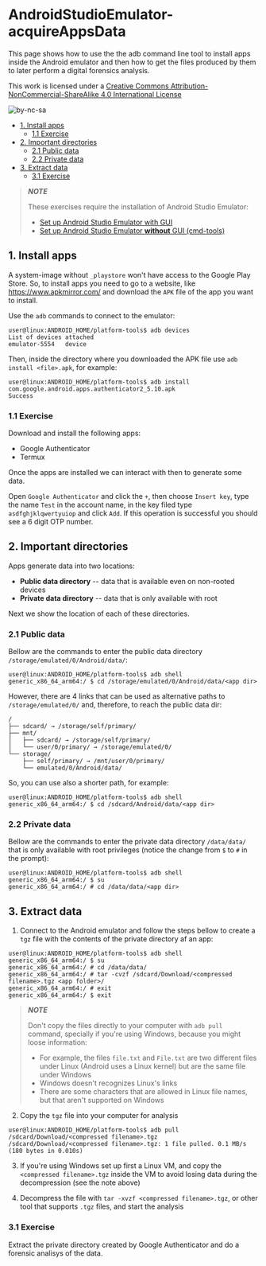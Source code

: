 # AndroidStudioEmulator-acquireAppsData <!-- omit in toc -->

This page shows how to use the the adb command line tool to install apps inside the Android emulator and then how to get the files produced by them to later perform a digital forensics analysis.

This work is licensed under a [Creative Commons Attribution-NonCommercial-ShareAlike 4.0 International License](http://creativecommons.org/licenses/by-nc-sa/4.0/)

![by-nc-sa](https://i.creativecommons.org/l/by-nc-sa/4.0/88x31.png)

- [1. Install apps](#1-install-apps)
  - [1.1 Exercise](#11-exercise)
- [2. Important directories](#2-important-directories)
  - [2.1 Public data](#21-public-data)
  - [2.2 Private data](#22-private-data)
- [3. Extract data](#3-extract-data)
  - [3.1 Exercise](#31-exercise)


> ***NOTE***
> 
> These exercises require the installation of Android Studio Emulator:
> 
> - [Set up Android Studio Emulator with GUI](https://labcif.github.io/AndroidStudioEmulator-GUIconfig/)
> - [Set up Android Studio Emulator **without** GUI (cmd-tools)](https://labcif.github.io/AndroidStudioEmulator-cmdConfig/#5-exercise)


## 1. Install apps

A system-image without `_playstore` won't have access to the Google Play Store. So, to install apps you need to go to a website, like <https://www.apkmirror.com/> and download the `APK` file of the app you want to install.

Use the `adb` commands to connect to the emulator:

```console
user@linux:ANDROID_HOME/platform-tools$ adb devices
List of devices attached
emulator-5554   device
```

Then, inside the directory where you downloaded the APK file use `adb install <file>.apk`, for example:

```console
user@linux:ANDROID_HOME/platform-tools$ adb install com.google.android.apps.authenticator2_5.10.apk
Success
```

### 1.1 Exercise

Download and install the following apps:

- Google Authenticator
- Termux

Once the apps are installed we can interact with then to generate some data.

Open `Google Authenticator` and click the `+`, then choose `Insert key`, type the name `Test` in the account name,  in the key filed type `asdfghjklqwertyuiop` and click `Add`. If this operation is successful you should see a 6 digit OTP number.

## 2. Important directories

Apps generate data into two locations:

- **Public data directory** -- data that is available even on non-rooted devices
- **Private data directory** -- data that is only available with root

Next we show the location of each of these directories.

### 2.1 Public data

Bellow are the commands to enter the public data directory `/storage/emulated/0/Android/data/`:

```console
user@linux:ANDROID_HOME/platform-tools$ adb shell
generic_x86_64_arm64:/ $ cd /storage/emulated/0/Android/data/<app dir>
```

However, there are 4 links that can be used as alternative paths to `/storage/emulated/0/` and, therefore, to reach the public data dir:

```text
/
├── sdcard/ → /storage/self/primary/
├── mnt/
│   ├── sdcard/ → /storage/self/primary/
│   └── user/0/primary/ → /storage/emulated/0/
└── storage/
    ├── self/primary/ → /mnt/user/0/primary/
    └── emulated/0/Android/data/
```

So, you can use also a shorter path, for example:

```console
user@linux:ANDROID_HOME/platform-tools$ adb shell
generic_x86_64_arm64:/ $ cd /sdcard/Android/data/<app dir>
```

### 2.2 Private data

Bellow are the commands to enter the private data directory `/data/data/` that is only available with root privileges (notice the change from `$` to `#` in the prompt):

```console
user@linux:ANDROID_HOME/platform-tools$ adb shell
generic_x86_64_arm64:/ $ su
generic_x86_64_arm64:/ # cd /data/data/<app dir>
```

## 3. Extract data

1. Connect to the Android emulator and follow the steps bellow to create a `tgz` file with the contents of the private directory af an app:

```console
user@linux:ANDROID_HOME/platform-tools$ adb shell
generic_x86_64_arm64:/ $ su
generic_x86_64_arm64:/ # cd /data/data/
generic_x86_64_arm64:/ # tar -cvzf /sdcard/Download/<compressed filename>.tgz <app folder>/
generic_x86_64_arm64:/ # exit
generic_x86_64_arm64:/ $ exit
```

> **_NOTE_**
>
> Don't copy the files directly to your computer with `adb pull` command, specially if you're using Windows, because you might loose information:
> 
> - For example, the files `file.txt` and `File.txt` are two different files under Linux (Android uses a Linux kernel) but are the same file under Windows
> - Windows doesn't recognizes Linux's links
> - There are some characters that are allowed in Linux file names, but that aren't supported on Windows

2. Copy the `tgz` file into your computer for analysis

```console
user@linux:ANDROID_HOME/platform-tools$ adb pull /sdcard/Download/<compressed filename>.tgz
/sdcard/Download/<compressed filename>.tgz: 1 file pulled. 0.1 MB/s (180 bytes in 0.010s)
```

3. If you're using Windows set up first a Linux VM, and copy the `<compressed filename>.tgz` inside the VM to avoid losing data during the decompression (see the note above)

4. Decompress the file with `tar -xvzf <compressed filename>.tgz`, or other tool that supports `.tgz` files, and start the analysis

### 3.1 Exercise

Extract the private directory created by Google Authenticator and do a forensic analisys of the data.
